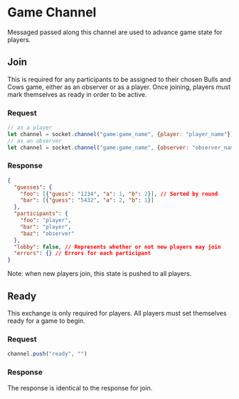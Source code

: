 # Game Channel
Messaged passed along this channel are used to advance game state for players.

## Join
This is required for any participants to be assigned to their chosen
Bulls and Cows game, either as an observer or as a player. Once joining,
players must mark themselves as ready in order to be active.

### Request
```javascript
// as a player
let channel = socket.channel("game:game_name", {player: "player_name"});
// as an observer
let channel = socket.channel("game:game_name", {observer: "observer_name"});
```

### Response
```json
{
  "guesses": {
    "foo": [{"guess": "1234", "a": 1, "b": 2}], // Sorted by round
    "bar": [{"guess": "5432", "a": 2, "b": 1}]
  },
  "participants": {
    "foo": "player",
    "bar": "player",
    "baz": "observer"
  },
  "lobby": false, // Represents whether or not new players may join
  "errors": {} // Errors for each participant
}
```
Note: when new players join, this state is pushed to all players.

## Ready
This exchange is only required for players. All players must set themselves
ready for a game to begin.

### Request
```javascript
channel.push("ready", "")
```

### Response
The response is identical to the response for join.
